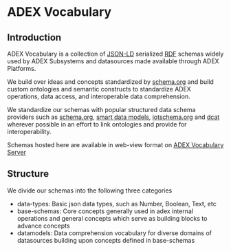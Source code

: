 # ADEX Vocabulary

## Introduction
ADEX Vocabulary is a collection of [JSON-LD](https://json-ld.org/) serialized 
[RDF](https://www.w3.org/RDF/) schemas widely used by ADEX Subsystems and 
datasources made available through ADEX Platforms.

We build over ideas and concepts standardized by [schema.org](schema.org) and 
build custom ontologies and semantic constructs to standardize ADEX operations, data access,
and interoperable data comprehension.

We standardize our schemas with popular structured data schema providers 
such as [schema.org](schema.org), [smart data models](https://smartdatamodels.org/),
[iotschema.org](http://iotschema.org/) and [dcat](https://www.w3.org/TR/vocab-dcat/#dcat-scope)
wherever possible in an effort to link ontologies and provide for interoperability.

Schemas hosted here are available in web-view format on [ADEX Vocabulary Server](https://agrijson.adex.org.in/)


## Structure
We divide our schemas into the following three categories
- data-types: Basic json data types, such as Number, Boolean, Text, etc
- base-schemas: Core concepts generally used in adex internal operations and general concepts which serve as building blocks to advance concepts
- datamodels: Data comprehension vocabulary for diverse domains of datasources building upon concepts defined in base-schemas


